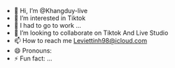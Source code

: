 - 👋 Hi, I’m @Khangduy-live
- 👀 I’m interested in Tiktok
- 🌱 I had to go to work ...
- 💞️ I’m looking to collaborate on Tiktok And Live Studio
- 📫 How to reach me Leviettinh98@icloud.com
- 😄 Pronouns: 
- ⚡ Fun fact: ...

<!---
Khangduy-live/Khangduy-live is a ✨ special ✨ repository because its `README.md` (this file) appears on your GitHub profile.
You can click the Preview link to take a look at your changes.
--->
